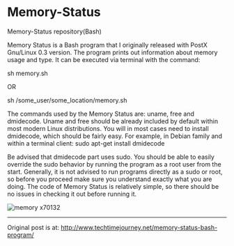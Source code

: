 # Memory-Status
Memory-Status repository(Bash)

Memory Status is a Bash program that I originally released with PostX Gnu/Linux  0.3 version. The program prints out information about memory usage and type. It can be executed via terminal with the command:

sh memory.sh

OR

sh /some_user/some_location/memory.sh

The commands used by the Memory Status are: uname, free and dmidecode. Uname and free should be already included by default within most modern Linux distributions. You will in most cases need to install dmidecode, which should be fairly easy. For example, in Debian family and within a terminal client: sudo apt-get install dmidecode

Be advised that dmidecode part uses sudo. You should be able to easily override the sudo behavior by running the program as a root user from the start. Generally, it is not advised to run programs directly as a sudo or root, so before you proceed make sure you understand exactly what you are doing. The code of Memory Status is relatively simple, so there should be no issues in checking it out before running it. 

![memory x70132](https://user-images.githubusercontent.com/29865797/28173357-e2b60646-67f6-11e7-9758-d2d538920ff0.jpg)

____________________________
Original post is at:
http://www.techtimejourney.net/memory-status-bash-program/
